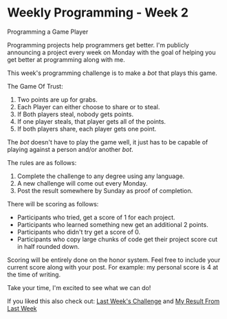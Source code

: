# Weekly Programming - Week 2

Programming a Game Player

Programming projects help programmers get better. I'm publicly announcing a project every week on Monday with the goal of helping you get better at programming along with me.

This week's programming challenge is to make a *bot* that plays this game.

The Game Of Trust:
1. Two points are up for grabs.
2. Each Player can either choose to share or to steal.
3. If Both players steal, nobody gets points.
4. If one player steals, that player gets all of the points.
5. If both players share, each player gets one point.

The *bot* doesn't have to play the game well, it just has to be capable of playing against a person and/or another *bot*.

The rules are as follows:

1. Complete the challenge to any degree using any language.
1. A new challenge will come out every Monday.
1. Post the result somewhere by Sunday as proof of completion.

There will be scoring as follows:
* Participants who tried, get a score of 1 for each project.
* Participants who learned something new get an additional 2 points.
* Participants who didn't try get a score of 0.
* Participants who copy large chunks of code get their project score cut in half rounded down.

Scoring will be entirely done on the honor system. Feel free to include your current score along with your post.
For example: my personal score is 4 at the time of writing.

Take your time, I'm excited to see what we can do!

If you liked this also check out: [Last Week's Challenge](../../WeeklyProgramming/1/)
and
[My Result From Last Week](../../Dream-Bot/)


